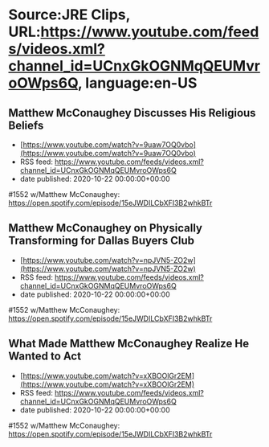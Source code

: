 # Source:JRE Clips, URL:https://www.youtube.com/feeds/videos.xml?channel_id=UCnxGkOGNMqQEUMvroOWps6Q, language:en-US

## Matthew McConaughey Discusses His Religious Beliefs
 - [https://www.youtube.com/watch?v=9uaw7OQ0vbo](https://www.youtube.com/watch?v=9uaw7OQ0vbo)
 - RSS feed: https://www.youtube.com/feeds/videos.xml?channel_id=UCnxGkOGNMqQEUMvroOWps6Q
 - date published: 2020-10-22 00:00:00+00:00

#1552 w/Matthew McConaughey:
https://open.spotify.com/episode/15eJWDILCbXFI3B2whkBTr

## Matthew McConaughey on Physically Transforming for Dallas Buyers Club
 - [https://www.youtube.com/watch?v=npJVN5-ZO2w](https://www.youtube.com/watch?v=npJVN5-ZO2w)
 - RSS feed: https://www.youtube.com/feeds/videos.xml?channel_id=UCnxGkOGNMqQEUMvroOWps6Q
 - date published: 2020-10-22 00:00:00+00:00

#1552 w/Matthew McConaughey: https://open.spotify.com/episode/15eJWDILCbXFI3B2whkBTr

## What Made Matthew McConaughey Realize He Wanted to Act
 - [https://www.youtube.com/watch?v=xXBOOlGr2EM](https://www.youtube.com/watch?v=xXBOOlGr2EM)
 - RSS feed: https://www.youtube.com/feeds/videos.xml?channel_id=UCnxGkOGNMqQEUMvroOWps6Q
 - date published: 2020-10-22 00:00:00+00:00

#1552 w/Matthew McConaughey: https://open.spotify.com/episode/15eJWDILCbXFI3B2whkBTr

